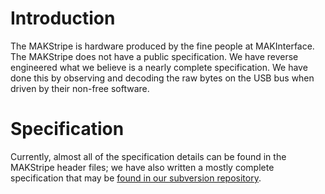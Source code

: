 # Introduction #

The MAKStripe is hardware produced by the fine people at MAKInterface. The MAKStripe does not have a public specification. We have reverse engineered what we believe is a nearly complete specification. We have done this by observing and decoding the raw bytes on the USB bus when driven by their non-free software.

# Specification #

Currently, almost all of the specification details can be found in the MAKStripe header files; we have also written a mostly complete specification that may be <a href='http://code.google.com/p/libmsr/source/browse/trunk/MAKStripe.specification'>found in our subversion repository</a>.